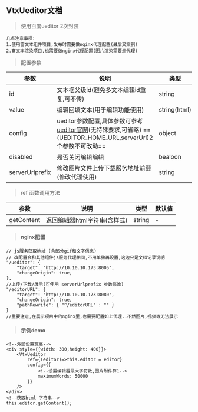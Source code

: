
## VtxUeditor文档

> 使用百度ueditor 2次封装

```
几点注意事项:
1.使用富文本组件项目,发布时需要做nginx代理配置(最后又案例)
2.富文本渲染项目,也需要做nginx代理配置(图片渲染需要走代理)
```
> 配置参数

参数   | 说明                                      | 类型 | 默认值 
---    | ----------------------------------------  | ----   | ----
id     | 文本框父级id(避免多文本编辑id重复,可不传) | string | -
value  | 编辑回填文本(用于编辑功能使用)            | string(html) | -
config | ueditor参数配置,具体参数可参考[ueditor官网](http://fex.baidu.com/ueditor/#start-config)(无特殊要求,可省略) ==(UEDITOR_HOME_URL,serverUrl)2个参数不可改动==    | object | -
disabled| 是否关闭编辑编辑                         | bealoon| false
serverUrlprefix| 修改图片文件上传下载服务地址前缀(修改代理使用)  | string| 'editorURL'

> ref 函数调用方法

参数 | 说明 | 类型 | 默认值 
---  |---   |---   |---
getContent | 返回编辑器html字符串(含样式) | string | -

> #### nginx配置

```
// js服务获取地址 (含部分gif和文字信息)
// 改配置会和其他组件js服务代理相同,不用单独再设置,这边只是文档记录说明
"/ueditor": {
    "target": "http://10.10.10.173:8005",
    "changeOrigin": true,
},
//上传/下载/展示(可使用 serverUrlprefix 参数修改)
"/editorURL": {
    "target": "http://10.10.10.173:8080",
    "changeOrigin": true,
    "pathRewrite": { "^/editorURL" : "" }
}
//重要注意,在展示项目中的nginx里,也需要配置如上代理..不然图片,视频等无法展示

```


> #### 示例demo

```
<!--外部设置宽高-->
<div style={{width: 300,height: 400}}>
    <VtxUeditor 
        ref={(editor)=>this.editor = editor}
        config={{
            <!--设置编辑器最大字符数,图片附件算1-->
            maximumWords: 50000
        }}
    />
</div>
<!--获取html 字符串-->
this.editor.getContent();
```

